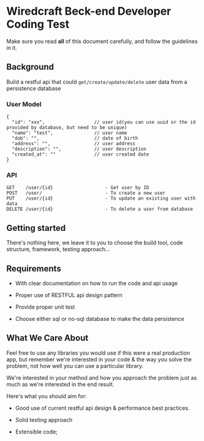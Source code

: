 # Wiredcraft Beck-end Developer Coding Test

Make sure you read **all** of this document carefully, and follow the guidelines in it.

## Background

Build a restful api that could `get/create/update/delete` user data from a persistence database

### User Model

```
{
  "id": "xxx",                  // user id(you can use uuid or the id provided by database, but need to be unique)
  "name": "test",               // user name
  "dob": "",                    // date of birth
  "address": "",                // user address
  "description": "",            // user description
  "created_at": ""              // user created date
}
```

### API

```
GET    /user/{id}                   - Get user by ID
POST   /user/                       - To create a new user
PUT    /user/{id}                   - To update an existing user with data
DELETE /user/{id}                   - To delete a user from database
```

## Getting started

There's nothing here, we leave it to you to choose the build tool, code structure, framework, testing approach...

## Requirements

- With clear documentation on how to run the code and api usage

- Proper use of RESTFUL api design pattern

- Provide proper unit test

- Choose either sql or no-sql database to make the data persistence


## What We Care About

Feel free to use any libraries you would use if this were a real production app, but remember we're interested in your code & the way you solve the problem, not how well you can use a particular library.

We're interested in your method and how you approach the problem just as much as we're interested in the end result.

Here's what you should aim for:

- Good use of current restful api design & performance best practices.

- Solid testing approach

- Extensible code;
